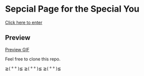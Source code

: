 # Sepcial Page for the Special You

[Click here to enter](https://KANI-KO.github.io/Your-Valentines-Page/)

## Preview
[Preview GIF](https://raw.githubusercontent.com/KANI-KO/Your-Valentines-Page/main/preview.gif
)

Feel free to clone this repo.

≧( ° ° )≦ ≧( ° ° )≦ ≧( ° ° )≦
